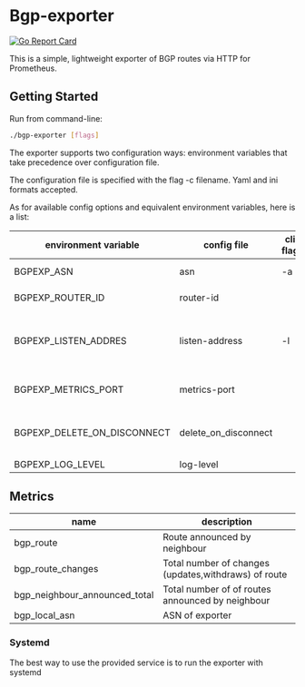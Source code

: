 # Bgp-exporter

[![Go Report Card](https://goreportcard.com/badge/github.com/MikeGoltsov/bgp-exporter)](https://goreportcard.com/report/github.com/MikeGoltsov/bgp-exporter)

This is a simple, lightweight exporter of BGP routes via HTTP for Prometheus.

## Getting Started

Run from command-line:

```bash
./bgp-exporter [flags]
```

The exporter supports two configuration ways: environment variables that take precedence over configuration file.

The configuration file is specified with the flag -c filename. Yaml and ini formats accepted.

As for available config options and equivalent environment variables, here is a list:

|     environment variable      |      config file    | cli flag |                       description                  |        default        |
| ----------------------------- | ------------------- | -------- | -------------------------------------------------- | --------------------- |
| BGPEXP_ASN                    | asn                 | -a       | AS number of exporter                              | 64512                 |
| BGPEXP_ROUTER_ID              | router-id           |          | RID of exporter                                    | 1.1.1.1               |
| BGPEXP_LISTEN_ADDRES          | listen-address      | -l       | IPv4 address of interface where bgp proccess listen| 0.0.0.0               |
| BGPEXP_METRICS_PORT           | metrics-port        |          | Port to listen on for HTTP requests                | 9179                  |
| BGPEXP_DELETE_ON_DISCONNECT   | delete_on_disconnect|          | Remove metrics of disconnected BGP peer            | False                 |
| BGPEXP_LOG_LEVEL              | log-level           |          | Log level                                          | Info                  |


## Metrics

|                name                |                     description                     |
| ---------------------------------- | --------------------------------------------------- |
| bgp_route                          | Route announced by neighbour                        |
| bgp_route_changes                  | Total number of changes (updates,withdraws) of route|
| bgp_neighbour_announced_total      | Total number of of routes announced by neighbour    |
| bgp_local_asn                      | ASN of exporter                                     |

### Systemd

The best way to use the provided service is to run the exporter with systemd   
